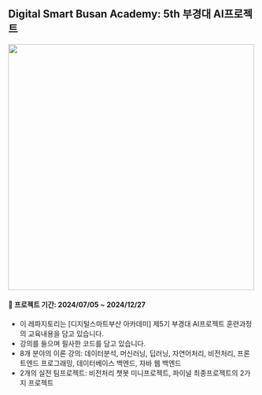 ## Digital Smart Busan Academy: 5th 부경대 AI프로젝트 
<img src="Poster.jpg" height="500">

#### 📖 프로젝트 기간: 2024/07/05 ~ 2024/12/27

* 이 레파지토리는 [디지털스마트부산 아카데미] 제5기 부경대 AI프로젝트 훈련과정의 교육내용을 담고 있습니다.
* 강의를 들으며 필사한 코드를 담고 있습니다.
* 8개 분야의 이론 강의: 데이터분석, 머신러닝, 딥러닝, 자연어처리, 비전처리, 프론트엔드 프로그래밍, 데이터베이스 백엔드, 자바 웹 백엔드
* 2개의 실전 팀프로젝트: 비전처리 챗봇 미니프로젝트, 파이널 최종프로젝트의 2가지 프로젝트
